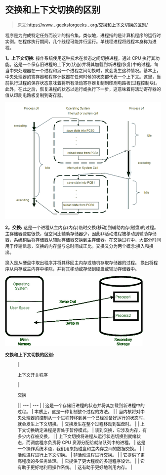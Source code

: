 # 交换和上下文切换的区别

> 原文:[https://www . geeksforgeeks . org/交换和上下文切换的区别/](https://www.geeksforgeeks.org/difference-between-swapping-and-context-switching/)

程序是为完成特定任务而设计的指令集。类似地，进程指的是计算机程序的运行时实例。在程序执行期间，几个线程可能并行运行。单线程进程将线程本身称为进程。

**1。上下文切换:**
操作系统使用这种技术在状态之间切换进程，通过 CPU 执行其功能。这是一个保存旧进程的上下文(状态)并将其加载到新进程(恢复)中的过程。每当中央处理器在一个进程和另一个进程之间切换时，就会发生这种情况。基本上，中央处理器的寄存器和程序计数器在任何时候的状态都代表一个上下文。这里，当前执行过程的保存状态意味着将所有活动寄存器复制到印刷电路板(过程控制块)。此外，在此之后，恢复进程的状态以运行或执行下一步，这意味着将活动寄存器的值从印刷电路板复制到寄存器。

![](img/57144cd7dc89264ebde14a3ca18bae18.png)

**2。交换:**
这是一个进程从主内存(内存)临时交换(移动)到辅助内存(磁盘)的过程。主存储器速度很快，但空间比辅助存储器少，因此非活动进程被移动到辅助存储器，系统稍后将存储器从辅助存储器交换到主存储器。在交换过程中，大部分时间用于传输信息，交换的内存量与总时间成正比。交换又分为两个概念:换入和换出。

换入是从硬盘中取出程序并将其移回主内存或随机存取存储器的过程。
换出将程序从内存或主内存中移除，并将其移动或存储到硬盘或辅助存储器中。

![](img/82bdd13daec947550de3d272c9915c93.png)

**交换和上下文切换的区别:**

<figure class="table">

| 

上下文开关程序

 | 

交换

 |
| --- | --- |
| 这是一个存储旧进程的状态并将其加载到新进程中的过程。 | 本质上，这是一种复制整个过程的方法。 |
| 当内核将对中央处理器的控制从一个进程转移到另一个已经准备好运行的状态时，就会发生上下文切换。 | 交换发生在整个过程移动到磁盘时。 |
| 上下文切换确定进程是否处于暂停模式。 | 谈到交换，它涉及内存，有多少内存被交换。 |
| 上下文切换将进程从运行状态切换到就绪状态，而调度程序负责将 CPU 资源分配给就绪队列中的进程。 | 这是一个操作系统术语，我们用来指磁盘和主内存之间的数据交换。 |
| 活动进程进行上下文切换。 | 非活动进程进行交换。 |
| 它提供了更高程度的多任务处理。 | 它提供了更大程度的多道程序设计。 |
| 它有助于更好地利用操作系统。 | 这有助于更好地利用内存。 |

</figure>